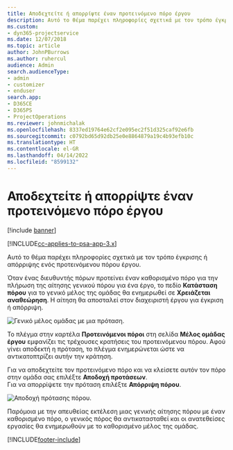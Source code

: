 ```yaml
---
title: Αποδεχτείτε ή απορρίψτε έναν προτεινόμενο πόρο έργου
description: Αυτό το θέμα παρέχει πληροφορίες σχετικά με τον τρόπο έγκρισης ή απόρριψης ενός προτεινόμενου πόρου έργου.
ms.custom:
- dyn365-projectservice
ms.date: 12/07/2018
ms.topic: article
author: JohnPBurrows
ms.author: ruhercul
audience: Admin
search.audienceType:
- admin
- customizer
- enduser
search.app:
- D365CE
- D365PS
- ProjectOperations
ms.reviewer: johnmichalak
ms.openlocfilehash: 8337ed19764e62cf2e095ec2f51d325caf92e6fb
ms.sourcegitcommit: c0792bd65d92db25e0e8864879a19c4b93efb10c
ms.translationtype: HT
ms.contentlocale: el-GR
ms.lasthandoff: 04/14/2022
ms.locfileid: "8599132"
---
```

# <a name="accept-or-reject-a-proposed-project-resource"></a>Αποδεχτείτε ή απορρίψτε έναν προτεινόμενο πόρο έργου

[!include [banner](../includes/psa-now-project-operations.md)]

[!INCLUDE[cc-applies-to-psa-app-3.x](../includes/cc-applies-to-psa-app-3x.md)]

Αυτό το θέμα παρέχει πληροφορίες σχετικά με τον τρόπο έγκρισης ή απόρριψης ενός προτεινόμενου πόρου έργου.

Όταν ένας διευθυντής πόρων προτείνει έναν καθορισμένο πόρο για την πλήρωση της αίτησης γενικού πόρου για ένα έργο, το πεδίο **Κατάσταση πόρου** για το γενικό μέλος της ομάδας θα ενημερωθεί σε **Χρειάζεται αναθεώρηση**. Η αίτηση θα αποσταλεί στον διαχειριστή έργου για έγκριση ή απόρριψη.

![Γενικό μέλος ομάδας με μια πρόταση.](media/RM-how-to-19.png)

Το πλέγμα στην καρτέλα **Προτεινόμενοι πόροι** στη σελίδα **Μέλος ομάδας έργου** εμφανίζει τις τρέχουσες κρατήσεις του προτεινόμενου πόρου. Αφού γίνει αποδεκτή η πρόταση, το πλέγμα ενημερώνεται ώστε να αντικατοπτρίζει αυτήν την κράτηση. 

Για να αποδεχτείτε τον προτεινόμενο πόρο και να κλείσετε αυτόν τον πόρο στην ομάδα σας επιλέξτε **Αποδοχή προτάσεων**.  
Για να απορρίψετε την πρόταση επιλέξτε **Απόρριψη πόρου**.

![Αποδοχή πρότασης πόρου.](media/RM-how-to-20.png) 

Παρόμοια με την απευθείας εκτέλεση μιας γενικής αίτησης πόρου με έναν καθορισμένο πόρο, ο γενικός πόρος θα αντικατασταθεί και οι ανατεθείσες εργασίες θα ενημερωθούν με το καθορισμένο μέλος της ομάδας.


[!INCLUDE[footer-include](../includes/footer-banner.md)]
